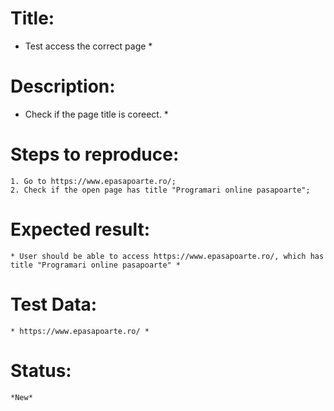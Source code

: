 
# Title:
  * Test access the correct page *
# Description:
  * Check if the page title is coreect. *
# Steps to reproduce:
    1. Go to https://www.epasapoarte.ro/;
    2. Check if the open page has title "Programari online pasapoarte";
# Expected result:
    * User should be able to access https://www.epasapoarte.ro/, which has title "Programari online pasapoarte" *
# Test Data: 
    * https://www.epasapoarte.ro/ *
# Status:
    *New*

